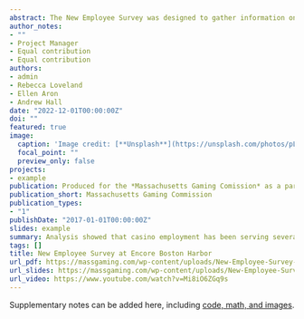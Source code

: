 ```yaml
---
abstract: The New Employee Survey was designed to gather information on work-related characteristics of new casino employees that could not be collected from any other source. The survey data can help workforce development providers and policymakers better understand the workforce at the Commonwealth’s three casinos. This report summarizes the results of a New Employee survey administered by the Massachusetts Gaming Commission (MGC) to the incoming employees hired at Encore Boston Harbor (EBH).
author_notes:
- ""
- Project Manager
- Equal contribution
- Equal contribution
authors:
- admin
- Rebecca Loveland
- Ellen Aron
- Andrew Hall
date: "2022-12-01T00:00:00Z"
doi: ""
featured: true
image:
  caption: 'Image credit: [**Unsplash**](https://unsplash.com/photos/pLCdAaMFLTE)'
  focal_point: ""
  preview_only: false
projects:
- example
publication: Produced for the *Massachusetts Gaming Comission* as a part of the *Social and Economic Impacts of Gaming in Massachusetts* project by the *UMass Donahue Institute's Economic and Public Policy Research Team*
publication_short: Massachusetts Gaming Commission
publication_types:
- "1"
publishDate: "2017-01-01T00:00:00Z"
slides: example
summary: Analysis showed that casino employment has been serving several purposes for the Commonwealth’s workers, including those who have been underemployed, younger workers, women, and workers of color. 
tags: []
title: New Employee Survey at Encore Boston Harbor
url_pdf: https://massgaming.com/wp-content/uploads/New-Employee-Survey-at-Encore-Boston-Harbor-Report-12.6.22.pdf
url_slides: https://massgaming.com/wp-content/uploads/New-Employee-Survey-at-Encore-Boston-Harbor-Presentation-12.6.22.pdf
url_video: https://www.youtube.com/watch?v=Mi8iO6ZGq9s 
---
```


Supplementary notes can be added here, including [code, math, and images](https://wowchemy.com/docs/writing-markdown-latex/).
